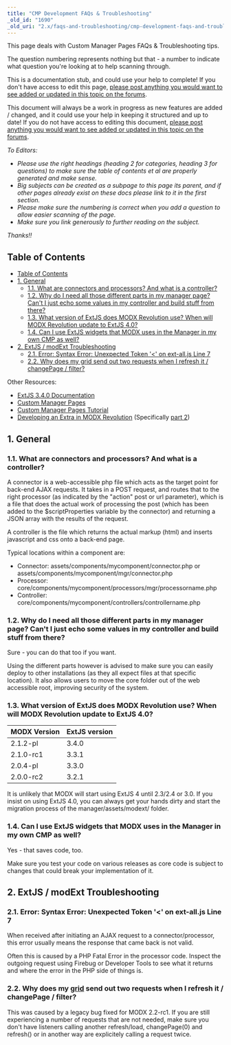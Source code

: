 ```yaml
---
title: "CMP Development FAQs & Troubleshooting"
_old_id: "1690"
_old_uri: "2.x/faqs-and-troubleshooting/cmp-development-faqs-and-troubleshooting"
---
```


This page deals with Custom Manager Pages FAQs & Troubleshooting tips.

The question numbering represents nothing but that - a number to indicate what question you're looking at to help scanning through.

This is a documentation stub, and could use your help to complete! If you don't have access to edit this page, [please post anything you would want to see added or updated in this topic on the forums](http://forums.modx.com/thread/72123/faqs-troubleshooting-on-the-rtfm).

This document will always be a work in progress as new features are added / changed, and it could use your help in keeping it structured and up to date! If you do not have access to editing this document, [please post anything you would want to see added or updated in this topic on the forums](http://forums.modx.com/thread/72123/faqs-troubleshooting-on-the-rtfm).

_To Editors:_

- _Please use the right headings (heading 2 for categories, heading 3 for questions) to make sure the table of contents et al are properly generated and make sense._
- _Big subjects can be created as a subpage to this page its parent, and if other pages already exist on these docs please link to it in the first section._
- _Please make sure the numbering is correct when you add a question to allow easier scanning of the page._
- _Make sure you link generously to further reading on the subject._

_Thanks!!_



## Table of Contents

- [Table of Contents](#CMPDevelopmentFAQs%26Troubleshooting-TableofContents)
- [1. General](#CMPDevelopmentFAQs%26Troubleshooting-1.General)
  - [1.1. What are connectors and processors? And what is a controller?](#CMPDevelopmentFAQs%26Troubleshooting-1.1.Whatareconnectorsandprocessors%3FAndwhatisacontroller%3F)
  - [1.2. Why do I need all those different parts in my manager page? Can't I just echo some values in my controller and build stuff from there?](#CMPDevelopmentFAQs%26Troubleshooting-1.2.WhydoIneedallthosedifferentpartsinmymanagerpage%3FCan%27tIjustechosomevaluesinmycontrollerandbuildstufffromthere%3F)
  - [1.3. What version of ExtJS does MODX Revolution use? When will MODX Revolution update to ExtJS 4.0?](#CMPDevelopmentFAQs%26Troubleshooting-1.3.WhatversionofExtJSdoesMODXRevolutionuse%3FWhenwillMODXRevolutionupdatetoExtJS4.0%3F)
  - [1.4. Can I use ExtJS widgets that MODX uses in the Manager in my own CMP as well?](#CMPDevelopmentFAQs%26Troubleshooting-1.4.CanIuseExtJSwidgetsthatMODXusesintheManagerinmyownCMPaswell%3F)
- [2. ExtJS / modExt Troubleshooting](#CMPDevelopmentFAQs%26Troubleshooting-2.ExtJS%2FmodExtTroubleshooting)
  - [2.1. Error: Syntax Error: Unexpected Token '<' on ext-all.js Line 7](#CMPDevelopmentFAQs%26Troubleshooting-2.1.Error%3ASyntaxError%3AUnexpectedToken%27%3C%27onextall.jsLine7)
  - [2.2. Why does my grid send out two requests when I refresh it / changePage / filter?](#CMPDevelopmentFAQs%26Troubleshooting-2.2.Whydoesmygridrevolution20%3AMODx.grid.GridsendouttworequestswhenIrefreshit%2FchangePage%2Ffilter%3F)



Other Resources:

- [ExtJS 3.4.0 Documentation](http://docs.sencha.com/ext-js/3-4/)
- [Custom Manager Pages](developing-in-modx/advanced-development/custom-manager-pages "Custom Manager Pages")
- [Custom Manager Pages Tutorial](developing-in-modx/advanced-development/custom-manager-pages/custom-manager-pages-tutorial "Custom Manager Pages Tutorial")
- [Developing an Extra in MODX Revolution](case-studies-and-tutorials/developing-an-extra-in-modx-revolution "Developing an Extra in MODX Revolution") (Specifically [part 2](case-studies-and-tutorials/developing-an-extra-in-modx-revolution/developing-an-extra-in-modx-revolution,-part-ii "Developing an Extra in MODX Revolution, Part II"))

## 1. General

### 1.1. What are connectors and processors? And what is a controller?

A connector is a web-accessible php file which acts as the target point for back-end AJAX requests. It takes in a POST request, and routes that to the right processor (as indicated by the "action" post or url parameter), which is a file that does the actual work of processing the post (which has been added to the $scriptProperties variable by the connector) and returning a JSON array with the results of the request.

A controller is the file which returns the actual markup (html) and inserts javascript and css onto a back-end page.

Typical locations within a component are:

- Connector: assets/components/mycomponent/connector.php or assets/components/mycomponent/mgr/connector.php
- Processor: core/components/mycomponent/processors/mgr/processorname.php
- Controller: core/components/mycomponent/controllers/controllername.php

### 1.2. Why do I need all those different parts in my manager page? Can't I just echo some values in my controller and build stuff from there?

Sure - you can do that too if you want.

Using the different parts however is advised to make sure you can easily deploy to other installations (as they all expect files at that specific location). It also allows users to move the core folder out of the web accessible root, improving security of the system.

### 1.3. What version of ExtJS does MODX Revolution use? When will MODX Revolution update to ExtJS 4.0?

| MODX Version | ExtJS version |
|--------------|---------------|
| 2.1.2-pl | 3.4.0 |
| 2.1.0-rc1 | 3.3.1 |
| 2.0.4-pl | 3.3.0 |
| 2.0.0-rc2 | 3.2.1 |

It is unlikely that MODX will start using ExtJS 4 until 2.3/2.4 or 3.0. If you insist on using ExtJS 4.0, you can always get your hands dirty and start the migration process of the manager/assets/modext/ folder.

### 1.4. Can I use ExtJS widgets that MODX uses in the Manager in my own CMP as well?

Yes - that saves code, too.

Make sure you test your code on various releases as core code is subject to changes that could break your implementation of it.

## 2. ExtJS / modExt Troubleshooting

### 2.1. Error: Syntax Error: Unexpected Token '<' on ext-all.js Line 7

When received after initiating an AJAX request to a connector/processor, this error usually means the response that came back is not valid.

Often this is caused by a PHP Fatal Error in the processor code. Inspect the outgoing request using Firebug or Developer Tools to see what it returns and where the error in the PHP side of things is.

### 2.2. Why does my [grid](developing-in-modx/advanced-development/custom-manager-pages/modext/modx.grid.grid "MODx.grid.Grid") send out two requests when I refresh it / changePage / filter?

This was caused by a legacy bug fixed for MODX 2.2-rc1. If you are still experiencing a number of requests that are not needed, make sure you don't have listeners calling another refresh/load, changePage(0) and refresh() or in another way are explicitely calling a request twice.